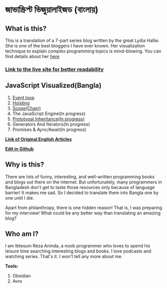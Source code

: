 
# জাভাস্ক্রিপ্ট ভিজুয়ালাইজড (বাংলায়)

## What is this?

This is a translation of a 7-part series blog written by the great Lydia Hallie. She is one of the best bloggers I have ever known. Her visualization technique to explain complex programming topics is mind-blowing. You can find details about her [here](https://www.lydiahallie.io/)

### [Link to the live site for better readability](https://ibtesum.github.io/javascript-visualized/)

## JavaScript Visualized(Bangla)

1. [Event loop](Event-Loop/Readme.md)
2. [Hoisting](Hoisting/Readme.md)
3. [Scope(Chain)](Scope(chain)/)
4. The JavaScript Engine(In progress)
5. [Prototypal Inheritance(In progress)](Prototypical-Inheritance/Readme.md)
6. Generators And Iterators(In progress)
7. Promises & Aync/Await(In progress)

[**Link of Original English Articles**](https://dev.to/lydiahallie/javascript-visualized-event-loop-3dif)

[**Edit in Github**](https://github.com/Ibtesum/javascript-visualized/tree/main)


## Why is this?

There are lots of funny, interesting, and well-written programming books and blogs out there on the internet. But unfortunately, many programmers in Bangladesh don't get to taste those resources only because of language barrier! It makes me sad. So I decided to translate them into Bangla one by one until I die. 

Apart from philanthropy, there is one hidden reason! That is, I was preparing for my interview! What could be any better way than translating an  amazing blog?

## Who am I? 

I am Ibtesum Reza Aninda, a noob programmer who loves to spend his leisure time searching interesting blogs and books. I love podcasts and watching series. That's it. I won't tell any more about me. 

**Tools:**
1. Obsidian
2. Avro

